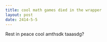 ```yaml
---
title: cool math games died in the wrapper
layout: post
date: 2414-5-5
---
```

Rest in peace cool amthsdk taaasdg?
